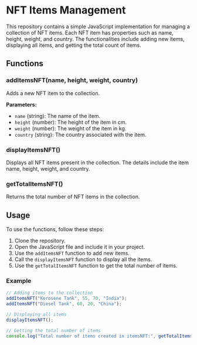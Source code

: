 # NFT Items Management

This repository contains a simple JavaScript implementation for managing a collection of NFT items. Each NFT item has properties such as name, height, weight, and country. The functionalities include adding new items, displaying all items, and getting the total count of items.

## Functions

### addItemsNFT(name, height, weight, country)
Adds a new NFT item to the collection.

**Parameters:**
- `name` (string): The name of the item.
- `height` (number): The height of the item in cm.
- `weight` (number): The weight of the item in kg.
- `country` (string): The country associated with the item.

### displayItemsNFT()
Displays all NFT items present in the collection. The details include the item name, height, weight, and country.

### getTotalItemsNFT()
Returns the total number of NFT items in the collection.

## Usage

To use the functions, follow these steps:

1. Clone the repository.
2. Open the JavaScript file and include it in your project.
3. Use the `addItemsNFT` function to add new items.
4. Call the `displayItemsNFT` function to display all the items.
5. Use the `getTotalItemsNFT` function to get the total number of items.

### Example

```javascript
// Adding items to the collection
addItemsNFT("Kerosene Tank", 55, 70, "India");
addItemsNFT("Diesel Tank", 60, 20, "China");

// Displaying all items
displayItemsNFT();

// Getting the total number of items
console.log("Total number of items created in itemsNFT:", getTotalItemsNFT());
